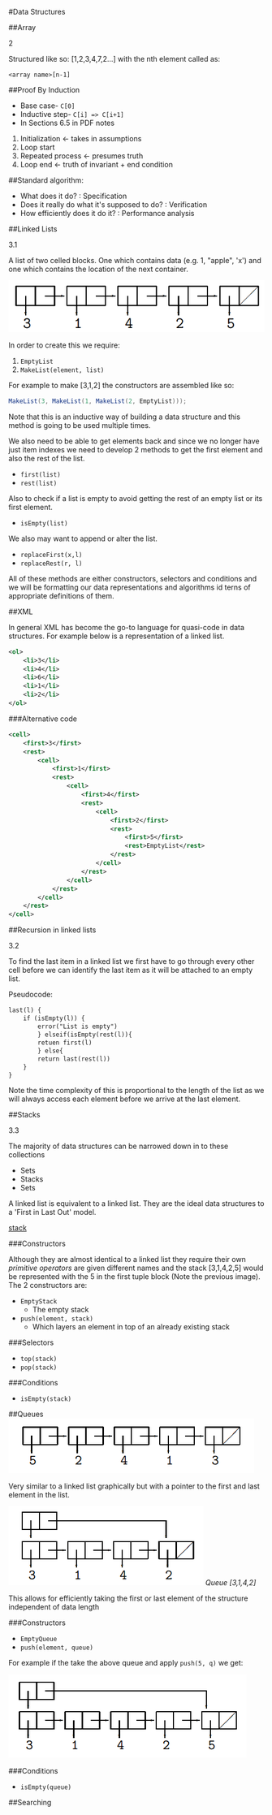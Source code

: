 #Data Structures

##Array

2

Structured like so: [1,2,3,4,7,2...] with the nth element called as:
```
<array name>[n-1]
```

##Proof By Induction

* Base case- `C[0]`
* Inductive step- `C[i] => C[i+1]`
* In Sections 6.5 in PDF notes

1. Initialization ← takes in assumptions
2. Loop start
3. Repeated process ← presumes truth
4. Loop end ← truth of invariant + end condition

##Standard algorithm:

  * What does it do? : Specification
  * Does it really do what it's supposed to do? : Verification
  * How efficiently does it do it? : Performance analysis


##Linked Lists

3.1

A list of two celled blocks. One which contains data (e.g. 1, "apple", 'x') and
one which contains the location of the next container.

![linked list](images/linkedlist.png)

In order to create this we require:
1. `EmptyList`
2. `MakeList(element, list)`

For example to make [3,1,2] the constructors are assembled like so:
```java
MakeList(3, MakeList(1, MakeList(2, EmptyList)));
```

Note that this is an inductive way of building a data structure and this method
is going to be used multiple times.

We also need to be able to get elements back and since we no longer have just
item indexes we need to develop 2 methods to get the first element and also the
rest of the list.

* `first(list)`
* `rest(list)`

Also to check if a list is empty to avoid getting the rest of an empty list or
its first element.

* `isEmpty(list)`

We also may want to append or alter the list.

* `replaceFirst(x,l)`
* `replaceRest(r, l)`

All of these methods are either constructors, selectors and conditions and we
will be formatting our data representations and algorithms id terns of
appropriate definitions of them.

##XML

In general XML has become the go-to language for quasi-code in data structures.
For example below is a representation of a linked list.

```xml
<ol>
    <li>3</li>
    <li>4</li>
    <li>6</li>
    <li>1</li>
    <li>2</li>
</ol>
```

###Alternative code

```xml
<cell>
    <first>3</first>
    <rest>
        <cell>
            <first>1</first>
            <rest>
                <cell>
                    <first>4</first>
                    <rest>
                        <cell>
                            <first>2</first>
                            <rest>
                                <first>5</first>
                                <rest>EmptyList</rest>
                            </rest>
                        </cell>
                    </rest>
                </cell>
            </rest>
        </cell>
    </rest>
</cell>
```

##Recursion in linked lists

3.2

To find the last item in a linked list we first have to go through every other
cell before we can identify the last item as it will be attached to an empty
list.

Pseudocode:

```
last(l) {
    if (isEmpty(l)) {
        error("List is empty")
        } elseif(isEmpty(rest(l)){
        retuen first(l)
        } else{
        return last(rest(l))
    }
}
```

Note the time complexity of this is proportional to the length of the list as we
will always access each element before we arrive at the last element.

##Stacks

3.3

The majority of data structures can be narrowed down in to these collections

* Sets
* Stacks
* Sets

A linked list is equivalent to a linked list. They are the ideal data
structures to a 'First in Last Out' model.

[stack](images/stack.png)

###Constructors

Although they are almost identical to a linked list they require their own
_primitive operators_ are given different names and the stack [3,1,4,2,5] would
be represented with the 5 in the first tuple block (Note the previous image). The 2 constructors are:

* `EmptyStack` 
  * The empty stack
* `push(element, stack)`
  * Which layers an element in top of an already existing stack

###Selectors

* `top(stack)`
* `pop(stack)`

###Conditions

* `isEmpty(stack)`

##Queues
![stack](images/stack.png)

Very similar to a linked list graphically but with a pointer to the first and
last element in the list.

![Queue](images/queue.png)
*Queue [3,1,4,2]*

This allows for efficiently taking the first or last element of the structure
independent of data length

###Constructors

* `EmptyQueue`
* `push(element, queue)`

For example if the take the above queue and apply `push(5, q)` we get:

![queue two](images/queue2.png)

###Conditions

* `isEmpty(queue)`

##Searching


